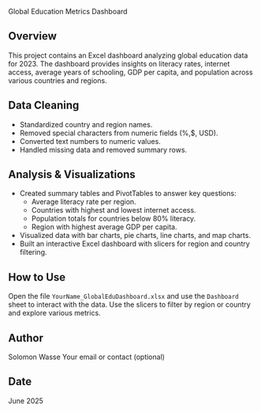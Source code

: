 Global Education Metrics Dashboard

## Overview
This project contains an Excel dashboard analyzing global education data for 2023. The dashboard provides insights on literacy rates, internet access, average years of schooling, GDP per capita, and population across various countries and regions.

## Data Cleaning
- Standardized country and region names.
- Removed special characters from numeric fields (%,$, USD).
- Converted text numbers to numeric values.
- Handled missing data and removed summary rows.

## Analysis & Visualizations
- Created summary tables and PivotTables to answer key questions:
  - Average literacy rate per region.
  - Countries with highest and lowest internet access.
  - Population totals for countries below 80% literacy.
  - Region with highest average GDP per capita.
- Visualized data with bar charts, pie charts, line charts, and map charts.
- Built an interactive Excel dashboard with slicers for region and country filtering.

## How to Use
Open the file `YourName_GlobalEduDashboard.xlsx` and use the `Dashboard` sheet to interact with the data. Use the slicers to filter by region or country and explore various metrics.

## Author
Solomon Wasse
Your email or contact (optional)

## Date
June 2025
